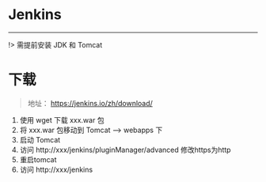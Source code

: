 # Jenkins

---

!> 需提前安装 JDK 和 Tomcat

# 下载
> 地址： https://jenkins.io/zh/download/

1. 使用 wget 下载 xxx.war 包
2. 将 xxx.war 包移动到 Tomcat --> webapps 下
3. 启动 Tomcat
4. 访问 http://xxx/jenkins/pluginManager/advanced 修改https为http
5. 重启tomcat
6. 访问 http://xxx/jenkins

